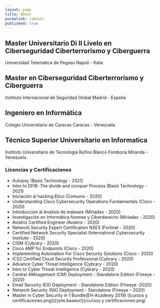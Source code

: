 ```yaml
---
layout: page
title: About
permalink: /about/
published: true
---
```

## Master Universitario Di II Livelo en Ciberseguridad Ciberterrorismo y Ciberguerra
Universidad Telematica de Pegaso
Napoli - Italia
## Master en Ciberseguridad Ciberterrorismo y Ciberguerra
Instituto Internacional de Seguridad Global 
Madrid - España
## Ingeniero en Informática 
Colegio Universitario de Caracas
Caracas - Venezuela 
## Técnico Superior Universitario en Informatica
Instituto Universitario de Tecnología Rufino Blanco Fombona
Miranda - Venezuela
### Licencias y Certificaciones
- Autopsy (Basis Technology - 2021)
- Intro to DFIR: The divide and conquer Process (Basis Technology - 2021)
- Iniciación al hacking Etico (Comunix - 2020)
- Understanding Cisco Cybersecurity Operations Fundamentals (Cisco - 2020)
- Introduccion al Analisis de malware (Miriadax - 2020)
- Investigación en Informática forense y Ciberderecho (Miriadax - 2020)
- Aviatrix Certified Engineer (Aviatrix - 2020)
- Network Security Expert Certification NSE3 (Fortinet - 2020)
- Certified Network Security Specialist (International Cybersecurity Institute - 2020)
- CISM (Cybrary - 2020)
- Cisco AMP for Endpoints (Cisco - 2020)
- Implementing Automation For Cisco Security Solutions (Cisco - 2020)
- ICS2 Certified Cloud Security Professional (Cybrary - 2020)
- Advance Cyber Threat Intelligence (Cybrary - 2020)
- Intro to Cyber Threat Intelligence (Cybrary - 2020)
- Central AMnagement (CM) Deployment - Standalone Edition (Fireeye - 2020)
- Email Security (EX) Deployment - Standalone Edition (FIreeye -2020)
- Network Security (NX) Deployment - Standalone (Fireeye - 2020)
- Master in Cyber Security in 1 Bundle(EH-Academy 2019)
![cursos y certificaciones.png]({{site.baseurl}}/cursos y certificaciones.png)




